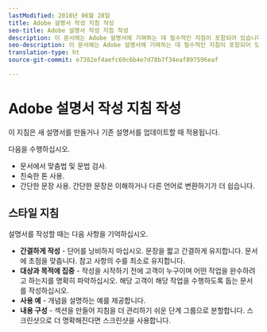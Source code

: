 ```yaml
---
lastModified: 2018년 06월 28일
title: Adobe 설명서 작성 지침 작성
seo-title: Adobe 설명서 작성 지침 작성
description: 이 문서에는 Adobe 설명서에 기여하는 데 필수적인 지침이 포함되어 있습니다.
seo-description: 이 문서에는 Adobe 설명서에 기여하는 데 필수적인 지침이 포함되어 있습니다.
translation-type: ht
source-git-commit: e7382ef4aefc69c6b4e7d78b7f34eaf897596eaf

---
```



# Adobe 설명서 작성 지침 작성

이 지침은 새 설명서를 만들거나 기존 설명서를 업데이트할 때 적용됩니다.

다음을 수행하십시오.

- 문서에서 맞춤법 및 문법 검사.
- 친숙한 톤 사용.
- 간단한 문장 사용. 간단한 문장은 이해하거나 다른 언어로 변환하기가 더 쉽습니다.

## 스타일 지침

설명서를 작성할 때는 다음 사항을 기억하십시오.

- **간결하게 작성** - 단어를 낭비하지 마십시오. 문장을 짧고 간결하게 유지합니다. 문서에 초점을 맞춥니다. 참고 사항의 수를 최소로 유지합니다.
- **대상과 목적에 집중** - 작성을 시작하기 전에 고객이 누구이며 어떤 작업을 완수하려고 하는지를 명확히 파악하십시오. 해당 고객이 해당 작업을 수행하도록 돕는 문서를 작성하십시오.
- **사용 예** - 개념을 설명하는 예를 제공합니다.
- **내용 구성** - 섹션을 만들어 지침을 더 관리하기 쉬운 단계 그룹으로 분할합니다. 스크린샷으로 더 명확해진다면 스크린샷을 사용합니다.

